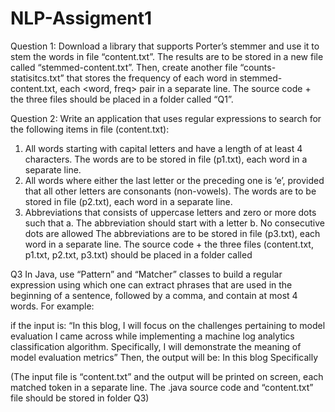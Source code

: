 # NLP-Assigment1
Question 1:
Download a library that supports Porter’s stemmer and use it to stem the words in file “content.txt”. The results are to be stored in a new file called “stemmed-content.txt”. Then, create another file “counts-statisitcs.txt” that stores the frequency of each word in stemmed-content.txt, each <word, freq> pair in a separate line. The source code + the three files should be placed in a folder called “Q1”.


Question 2:
Write an application that uses regular expressions to search for the following items in file (content.txt):
1.	All words starting with capital letters and have a length of at least 4 characters. The words are to be stored in file (p1.txt), each word in a separate line.
2.	All words where either the last letter or the preceding one is ‘e’, provided that all other letters are consonants (non-vowels). The words are to be stored in file (p2.txt), each word in a separate line.
3.	Abbreviations that consists of uppercase letters and zero or more dots such that 
a.	The abbreviation should start with a letter
b.	No consecutive dots are allowed
The abbreviations are to be stored in file (p3.txt), each word in a separate line.
The source code + the three files (content.txt, p1.txt, p2.txt, p3.txt) should be placed in a folder called 

Q3
In Java, use “Pattern” and “Matcher” classes to build a regular expression using which one can extract phrases that are used in the beginning of a sentence, followed by a comma, and contain at most 4 words. 
For example: 

if the input is:
“In this blog, I will focus on the challenges pertaining to model evaluation I came across while implementing a machine log analytics classification algorithm. Specifically, I will demonstrate the meaning of model evaluation metrics”
Then, the output will be: 
In this blog
Specifically


(The input file is “content.txt” and the output will be printed on screen, each matched token in a separate line. The .java source code and “content.txt” file should be stored in folder Q3)
